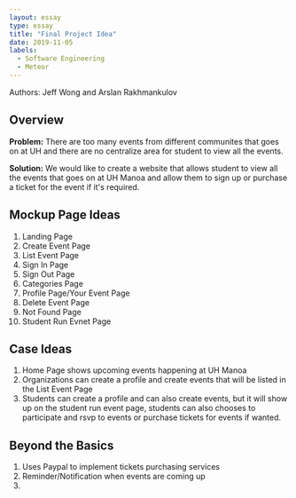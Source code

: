 ```yaml
---
layout: essay
type: essay
title: "Final Project Idea"
date: 2019-11-05
labels:
  - Software Engineering
  - Meteor
---
```

Authors: Jeff Wong and Arslan Rakhmankulov
## Overview

<p>
  <strong>Problem:</strong> There are too many events from different communites that goes on at UH and there are no centralize area for student 
          to view all the events.
</p>

<p>
  <strong>Solution:</strong> We would like to create a website that allows student to view all the events that goes on at UH Manoa and 
          allow them to sign up or purchase a ticket for the event if it's required.
</p>          
          
## Mockup Page Ideas
1. Landing Page
2. Create Event Page
3. List Event Page
4. Sign In Page
5. Sign Out Page
6. Categories Page
7. Profile Page/Your Event Page
8. Delete Event Page
9. Not Found Page
10. Student Run Evnet Page

## Case Ideas
1. Home Page shows upcoming events happening at UH Manoa
2. Organizations can create a profile and create events that will be listed in the List Event Page
3. Students can create a profile and can also create events, but it will show up on the student run event page, students can also chooses to participate and rsvp to events or purchase tickets for events if wanted.

## Beyond the Basics
1. Uses Paypal to implement tickets purchasing services
2. Reminder/Notification when events are coming up
3. 

